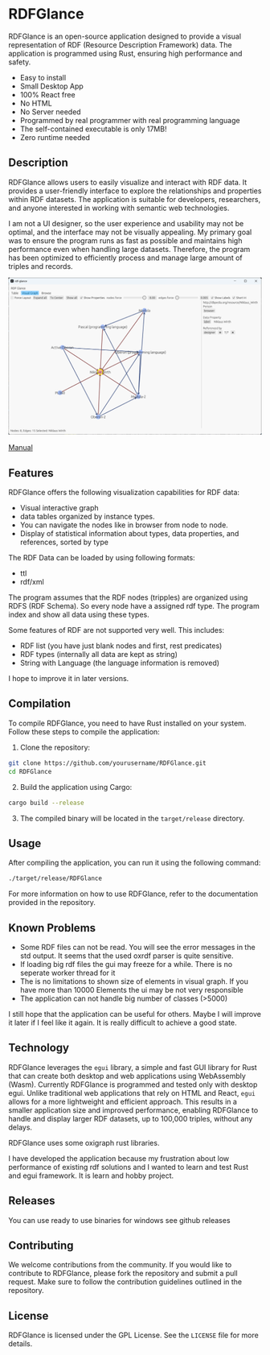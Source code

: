 # RDFGlance

RDFGlance is an open-source application designed to provide a visual representation of RDF (Resource Description Framework) data. The application is programmed using Rust, ensuring high performance and safety.

- Easy to install
- Small Desktop App
- 100% React free
- No HTML
- No Server needed
- Programmed by real programmer with real programming language
- The self-contained executable is only 17MB!
- Zero runtime needed

## Description

RDFGlance allows users to easily visualize and interact with RDF data. It provides a user-friendly interface to explore the relationships and properties within RDF datasets. The application is suitable for developers, researchers, and anyone interested in working with semantic web technologies.

I am not a UI designer, so the user experience and usability may not be optimal, and the interface may not be visually appealing.
My primary goal was to ensure the program runs as fast as possible and maintains high performance even when handling large datasets.
Therefore, the program has been optimized to efficiently process and manage large amount of triples and records.

![screenshot](documentation/screeshots/main.png)

[Manual](documentation/manual.md)

## Features

RDFGlance offers the following visualization capabilities for RDF data:

- Visual interactive graph
- data tables organized by instance types.
- You can navigate the nodes like in browser from node to node.
- Display of statistical information about types, data properties, and references, sorted by type

The RDF Data can be loaded by using following formats:

- ttl
- rdf/xml

The program assumes that the RDF nodes (tripples) are organized using RDFS (RDF Schema).
So every node have a assigned rdf type. The program index and show all data using these types.

Some features of RDF are not supported very well. This includes:

- RDF list (you have just blank nodes and first, rest predicates)
- RDF types (internally all data are kept as string)
- String with Language (the language information is removed)

I hope to improve it in later versions.

## Compilation

To compile RDFGlance, you need to have Rust installed on your system. Follow these steps to compile the application:

1. Clone the repository:
  ```sh
  git clone https://github.com/yourusername/RDFGlance.git
  cd RDFGlance
  ```

2. Build the application using Cargo:
  ```sh
  cargo build --release
  ```

3. The compiled binary will be located in the `target/release` directory.

## Usage

After compiling the application, you can run it using the following command:
```sh
./target/release/RDFGlance
```

For more information on how to use RDFGlance, refer to the documentation provided in the repository.

## Known Problems

- Some RDF files can not be read. You will see the error messages in the std output. It seems that the used oxrdf parser is quite sensitive.
- If loading big rdf files the gui may freeze for a while. There is no seperate worker thread for it
- The is no limitations to shown size of elements in visual graph. If you have more than 10000 Elements the ui may be not very responsible
- The application can not handle big number of classes (>5000)

I still hope that the application can be useful for others.
Maybe I will improve it later if I feel like it again.
It is really difficult to achieve a good state.

## Technology

RDFGlance leverages the `egui` library, a simple and fast GUI library for Rust that can create both desktop and web applications using WebAssembly (Wasm).
Currently RDFGlance is programmed and tested only with desktop egui.
Unlike traditional web applications that rely on HTML and React, `egui` allows for a more lightweight and efficient approach. This results in a smaller application size and improved performance, enabling RDFGlance to handle and display larger RDF datasets, up to 100,000 triples, without any delays.

RDFGlance uses some oxigraph rust libraries. 

I have developed the application because my frustration about low performance of existing rdf solutions and I wanted to learn and test Rust and egui framework.
It is learn and hobby project.

## Releases

You can use ready to use binaries for windows see github releases 

## Contributing

We welcome contributions from the community. If you would like to contribute to RDFGlance, please fork the repository and submit a pull request. Make sure to follow the contribution guidelines outlined in the repository.

## License

RDFGlance is licensed under the GPL License. See the `LICENSE` file for more details.